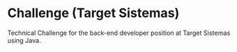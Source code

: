 # Challenge (Target Sistemas)

Technical Challenge for the back-end developer position at Target Sistemas using Java.
